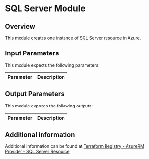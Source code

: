 # SQL Server Module

## Overview

This module creates one instance of SQL Server resource in Azure.

## Input Parameters

This module expects the following parameters:

| Parameter | Description |
|-|-|

## Output Parameters

This module exposes the following outputs:

| Parameter | Description |
|-|-|

## Additional information

Additional information can be found at [Terraform Registry - AzureRM Provider - SQL Server Resource](https://registry.terraform.io/providers/hashicorp/azurerm/latest/docs/resources/mssql_server)
